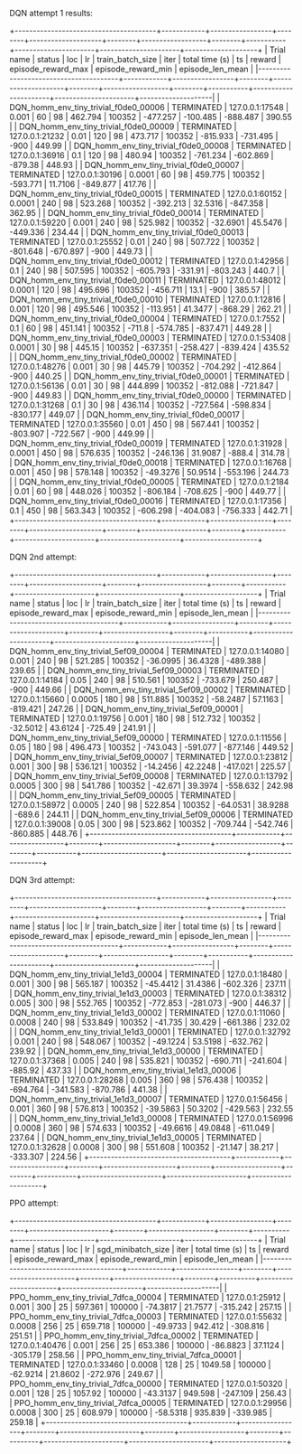 DQN attempt 1 results:

+---------------------------------------+------------+-----------------+--------+--------------------+--------+------------------+--------+-----------+----------------------+----------------------+--------------------+
| Trial name                            | status     | loc             |     lr |   train_batch_size |   iter |   total time (s) |     ts |    reward |   episode_reward_max |   episode_reward_min |   episode_len_mean |
|---------------------------------------+------------+-----------------+--------+--------------------+--------+------------------+--------+-----------+----------------------+----------------------+--------------------|
| DQN_homm_env_tiny_trivial_f0de0_00006 | TERMINATED | 127.0.0.1:17548 | 0.001  |                 60 |     98 |          462.794 | 100352 | -477.257  |            -100.485  |             -888.487 |             390.55 |
| DQN_homm_env_tiny_trivial_f0de0_00009 | TERMINATED | 127.0.0.1:21232 | 0.01   |                120 |     98 |          473.717 | 100352 | -815.933  |            -731.495  |             -900     |             449.99 |
| DQN_homm_env_tiny_trivial_f0de0_00008 | TERMINATED | 127.0.0.1:36916 | 0.1    |                120 |     98 |          480.94  | 100352 | -761.234  |            -602.869  |             -879.38  |             448.93 |
| DQN_homm_env_tiny_trivial_f0de0_00007 | TERMINATED | 127.0.0.1:30196 | 0.0001 |                 60 |     98 |          459.775 | 100352 | -593.771  |              11.7106 |             -849.877 |             417.76 |
| DQN_homm_env_tiny_trivial_f0de0_00015 | TERMINATED | 127.0.0.1:60152 | 0.0001 |                240 |     98 |          523.268 | 100352 | -392.213  |              32.5316 |             -847.358 |             362.95 |
| DQN_homm_env_tiny_trivial_f0de0_00014 | TERMINATED | 127.0.0.1:59220 | 0.001  |                240 |     98 |          525.982 | 100352 |  -32.6901 |              45.5476 |             -449.336 |             234.44 |
| DQN_homm_env_tiny_trivial_f0de0_00013 | TERMINATED | 127.0.0.1:25552 | 0.01   |                240 |     98 |          507.722 | 100352 | -801.648  |            -670.897  |             -900     |             449.73 |
| DQN_homm_env_tiny_trivial_f0de0_00012 | TERMINATED | 127.0.0.1:42956 | 0.1    |                240 |     98 |          507.595 | 100352 | -605.793  |            -331.91   |             -803.243 |             440.7  |
| DQN_homm_env_tiny_trivial_f0de0_00011 | TERMINATED | 127.0.0.1:48012 | 0.0001 |                120 |     98 |          495.696 | 100352 | -456.711  |              13.1    |             -900     |             385.57 |
| DQN_homm_env_tiny_trivial_f0de0_00010 | TERMINATED | 127.0.0.1:12816 | 0.001  |                120 |     98 |          495.546 | 100352 | -113.951  |              41.3477 |             -868.29  |             262.21 |
| DQN_homm_env_tiny_trivial_f0de0_00004 | TERMINATED | 127.0.0.1:7552  | 0.1    |                 60 |     98 |          451.141 | 100352 | -711.8    |            -574.785  |             -837.471 |             449.28 |
| DQN_homm_env_tiny_trivial_f0de0_00003 | TERMINATED | 127.0.0.1:53408 | 0.0001 |                 30 |     98 |          445.15  | 100352 | -637.351  |            -258.427  |             -839.424 |             435.52 |
| DQN_homm_env_tiny_trivial_f0de0_00002 | TERMINATED | 127.0.0.1:48276 | 0.001  |                 30 |     98 |          445.79  | 100352 | -704.292  |            -412.864  |             -900     |             440.25 |
| DQN_homm_env_tiny_trivial_f0de0_00001 | TERMINATED | 127.0.0.1:56136 | 0.01   |                 30 |     98 |          444.899 | 100352 | -812.088  |            -721.847  |             -900     |             449.83 |
| DQN_homm_env_tiny_trivial_f0de0_00000 | TERMINATED | 127.0.0.1:31268 | 0.1    |                 30 |     98 |          436.114 | 100352 | -727.564  |            -598.834  |             -830.177 |             449.07 |
| DQN_homm_env_tiny_trivial_f0de0_00017 | TERMINATED | 127.0.0.1:35560 | 0.01   |                450 |     98 |          567.441 | 100352 | -803.907  |            -722.567  |             -900     |             449.99 |
| DQN_homm_env_tiny_trivial_f0de0_00019 | TERMINATED | 127.0.0.1:31928 | 0.0001 |                450 |     98 |          576.635 | 100352 | -246.136  |              31.9087 |             -888.4   |             314.78 |
| DQN_homm_env_tiny_trivial_f0de0_00018 | TERMINATED | 127.0.0.1:16768 | 0.001  |                450 |     98 |          578.148 | 100352 |  -49.3276 |              50.9514 |             -553.196 |             244.73 |
| DQN_homm_env_tiny_trivial_f0de0_00005 | TERMINATED | 127.0.0.1:2184  | 0.01   |                 60 |     98 |          448.026 | 100352 | -806.184  |            -708.625  |             -900     |             449.77 |
| DQN_homm_env_tiny_trivial_f0de0_00016 | TERMINATED | 127.0.0.1:17356 | 0.1    |                450 |     98 |          563.343 | 100352 | -606.298  |            -404.083  |             -756.333 |             442.71 |
+---------------------------------------+------------+-----------------+--------+--------------------+--------+------------------+--------+-----------+----------------------+----------------------+--------------------+


DQN 2nd attempt:

+---------------------------------------+------------+-----------------+--------+--------------------+--------+------------------+--------+-----------+----------------------+----------------------+--------------------+
| Trial name                            | status     | loc             |     lr |   train_batch_size |   iter |   total time (s) |     ts |    reward |   episode_reward_max |   episode_reward_min |   episode_len_mean |
|---------------------------------------+------------+-----------------+--------+--------------------+--------+------------------+--------+-----------+----------------------+----------------------+--------------------|
| DQN_homm_env_tiny_trivial_5ef09_00004 | TERMINATED | 127.0.0.1:14080 | 0.001  |                240 |     98 |          521.285 | 100352 |  -36.0995 |              36.4328 |             -489.388 |             239.65 |
| DQN_homm_env_tiny_trivial_5ef09_00003 | TERMINATED | 127.0.0.1:14184 | 0.05   |                240 |     98 |          510.561 | 100352 | -733.679  |             250.487  |             -900     |             449.66 |
| DQN_homm_env_tiny_trivial_5ef09_00002 | TERMINATED | 127.0.0.1:15660 | 0.0005 |                180 |     98 |          511.885 | 100352 |  -58.2487 |              57.1163 |             -819.421 |             247.26 |
| DQN_homm_env_tiny_trivial_5ef09_00001 | TERMINATED | 127.0.0.1:19756 | 0.001  |                180 |     98 |          512.732 | 100352 |  -32.5012 |              43.6124 |             -725.49  |             241.91 |
| DQN_homm_env_tiny_trivial_5ef09_00000 | TERMINATED | 127.0.0.1:11556 | 0.05   |                180 |     98 |          496.473 | 100352 | -743.043  |            -591.077  |             -877.146 |             449.52 |
| DQN_homm_env_tiny_trivial_5ef09_00007 | TERMINATED | 127.0.0.1:23812 | 0.001  |                300 |     98 |          536.121 | 100352 |  -14.2456 |              42.2248 |             -417.021 |             225.57 |
| DQN_homm_env_tiny_trivial_5ef09_00008 | TERMINATED | 127.0.0.1:13792 | 0.0005 |                300 |     98 |          541.786 | 100352 |  -42.671  |              39.3974 |             -558.632 |             242.98 |
| DQN_homm_env_tiny_trivial_5ef09_00005 | TERMINATED | 127.0.0.1:58972 | 0.0005 |                240 |     98 |          522.854 | 100352 |  -64.0531 |              38.9288 |             -689.6   |             244.11 |
| DQN_homm_env_tiny_trivial_5ef09_00006 | TERMINATED | 127.0.0.1:39008 | 0.05   |                300 |     98 |          523.862 | 100352 | -709.744  |            -542.746  |             -860.885 |             448.76 |
+---------------------------------------+------------+-----------------+--------+--------------------+--------+------------------+--------+-----------+----------------------+----------------------+--------------------+


DQN 3rd attempt:

+---------------------------------------+------------+-----------------+--------+--------------------+--------+------------------+--------+-----------+----------------------+----------------------+--------------------+
| Trial name                            | status     | loc             |     lr |   train_batch_size |   iter |   total time (s) |     ts |    reward |   episode_reward_max |   episode_reward_min |   episode_len_mean |
|---------------------------------------+------------+-----------------+--------+--------------------+--------+------------------+--------+-----------+----------------------+----------------------+--------------------|
| DQN_homm_env_tiny_trivial_1e1d3_00004 | TERMINATED | 127.0.0.1:18480 | 0.001  |                300 |     98 |          565.187 | 100352 |  -45.4412 |              31.4386 |             -602.326 |             237.11 |
| DQN_homm_env_tiny_trivial_1e1d3_00003 | TERMINATED | 127.0.0.1:38312 | 0.005  |                300 |     98 |          552.765 | 100352 | -772.853  |            -281.073  |             -900     |             446.37 |
| DQN_homm_env_tiny_trivial_1e1d3_00002 | TERMINATED | 127.0.0.1:11060 | 0.0008 |                240 |     98 |          533.849 | 100352 |  -41.735  |              30.429  |             -661.386 |             232.02 |
| DQN_homm_env_tiny_trivial_1e1d3_00001 | TERMINATED | 127.0.0.1:32792 | 0.001  |                240 |     98 |          548.067 | 100352 |  -49.1224 |              53.5198 |             -632.762 |             239.92 |
| DQN_homm_env_tiny_trivial_1e1d3_00000 | TERMINATED | 127.0.0.1:37368 | 0.005  |                240 |     98 |          535.821 | 100352 | -690.711  |            -241.604  |             -885.92  |             437.33 |
| DQN_homm_env_tiny_trivial_1e1d3_00006 | TERMINATED | 127.0.0.1:28268 | 0.005  |                360 |     98 |          576.438 | 100352 | -694.764  |            -341.583  |             -870.786 |             441.38 |
| DQN_homm_env_tiny_trivial_1e1d3_00007 | TERMINATED | 127.0.0.1:56456 | 0.001  |                360 |     98 |          576.813 | 100352 |  -39.5863 |              50.3202 |             -429.563 |             232.55 |
| DQN_homm_env_tiny_trivial_1e1d3_00008 | TERMINATED | 127.0.0.1:56996 | 0.0008 |                360 |     98 |          574.633 | 100352 |  -49.6616 |              49.0848 |             -611.049 |             237.64 |
| DQN_homm_env_tiny_trivial_1e1d3_00005 | TERMINATED | 127.0.0.1:32628 | 0.0008 |                300 |     98 |          551.608 | 100352 |  -21.147  |              38.217  |             -333.307 |             224.56 |
+---------------------------------------+------------+-----------------+--------+--------------------+--------+------------------+--------+-----------+----------------------+----------------------+--------------------+


PPO attempt:

+---------------------------------------+------------+-----------------+--------+----------------------+--------+------------------+--------+----------+----------------------+----------------------+--------------------+
| Trial name                            | status     | loc             |     lr |   sgd_minibatch_size |   iter |   total time (s) |     ts |   reward |   episode_reward_max |   episode_reward_min |   episode_len_mean |
|---------------------------------------+------------+-----------------+--------+----------------------+--------+------------------+--------+----------+----------------------+----------------------+--------------------|
| PPO_homm_env_tiny_trivial_7dfca_00004 | TERMINATED | 127.0.0.1:25912 | 0.001  |                  300 |     25 |          597.361 | 100000 | -74.3817 |              21.7577 |             -315.242 |             257.15 |
| PPO_homm_env_tiny_trivial_7dfca_00003 | TERMINATED | 127.0.0.1:55632 | 0.0008 |                  256 |     25 |          659.718 | 100000 | -49.9733 |             942.412  |             -308.816 |             251.51 |
| PPO_homm_env_tiny_trivial_7dfca_00002 | TERMINATED | 127.0.0.1:40476 | 0.001  |                  256 |     25 |          653.386 | 100000 | -86.8823 |              37.1124 |             -305.179 |             258.56 |
| PPO_homm_env_tiny_trivial_7dfca_00001 | TERMINATED | 127.0.0.1:33460 | 0.0008 |                  128 |     25 |         1049.58  | 100000 | -62.9214 |              21.8602 |             -272.976 |             249.67 |
| PPO_homm_env_tiny_trivial_7dfca_00000 | TERMINATED | 127.0.0.1:50320 | 0.001  |                  128 |     25 |         1057.92  | 100000 | -43.3137 |             949.598  |             -247.109 |             256.43 |
| PPO_homm_env_tiny_trivial_7dfca_00005 | TERMINATED | 127.0.0.1:29956 | 0.0008 |                  300 |     25 |          608.979 | 100000 | -58.5318 |             935.839  |             -339.985 |             259.18 |
+---------------------------------------+------------+-----------------+--------+----------------------+--------+------------------+--------+----------+----------------------+----------------------+--------------------+
